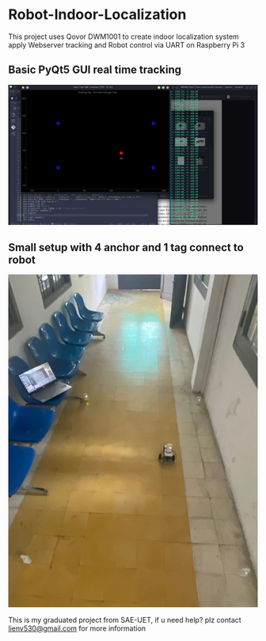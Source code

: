# Robot-Indoor-Localization
This project uses Qovor DWM1001 to create indoor localization system apply Webserver tracking and Robot control via UART on Raspberry Pi 3

## Basic PyQt5 GUI real time tracking
![DEMO](figure/app.jpg)
## Small setup with 4 anchor and 1 tag connect to robot 
![ROBOT](figure/robot.jpg)

This is my graduated project from SAE-UET, if u need help? plz contact lienv530@gmail.com for more information
